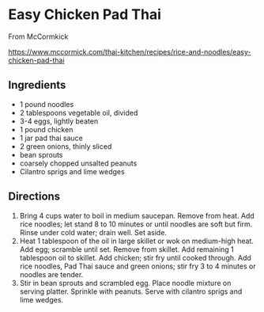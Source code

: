# Easy Chicken Pad Thai

From McCormkick

https://www.mccormick.com/thai-kitchen/recipes/rice-and-noodles/easy-chicken-pad-thai

## Ingredients

- 1 pound noodles
- 2 tablespoons vegetable oil, divided
- 3-4 eggs, lightly beaten
- 1 pound chicken
- 1 jar pad thai sauce
- 2 green onions, thinly sliced
- bean sprouts
- coarsely chopped unsalted peanuts
- Cilantro sprigs and lime wedges

## Directions 

1. Bring 4 cups water to boil in medium saucepan. Remove from heat. Add rice noodles; let stand 8 to 10 minutes or until noodles are soft but firm. Rinse under cold water; drain well. Set aside.
2. Heat 1 tablespoon of the oil in large skillet or wok on medium-high heat. Add egg; scramble until set. Remove from skillet. Add remaining 1 tablespoon oil to skillet. Add chicken; stir fry until cooked through. Add rice noodles, Pad Thai sauce and green onions; stir fry 3 to 4 minutes or noodles are tender.
3. Stir in bean sprouts and scrambled egg. Place noodle mixture on serving platter. Sprinkle with peanuts. Serve with cilantro sprigs and lime wedges.